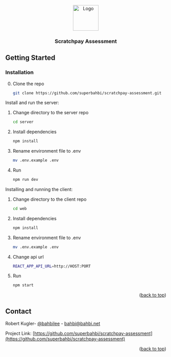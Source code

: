 <div id="top"></div>
<!-- PROJECT LOGO -->
<br />
<div align="center">
  <a href="https://github.com/superbahbi/scratchpay-assessment">
    <img src="" alt="Logo" width="80" height="80">
  </a>

<h3 align="center">Scratchpay Assessment</h3>
</div>
<!-- GETTING STARTED -->

## Getting Started

### Installation

0. Clone the repo
   ```sh
   git clone https://github.com/superbahbi/scratchpay-assessment.git
   ```
Install and run the server:

1. Change directory to the server repo
   ```sh
   cd server
   ```
2. Install dependencies
   ```sh
   npm install
   ```
3. Rename environment file to .env
   ```sh
   mv .env.example .env
   ``` 
4. Run
   ```sh
   npm run dev
   ```

Installing and running the client:

1. Change directory to the client repo
   ```sh
   cd web
   ```
2. Install dependencies
   ```sh
   npm install
   ```
3. Rename environment file to .env 
   ```sh
   mv .env.example .env
   ```
4. Change api url
   ```sh
   REACT_APP_API_URL=http://HOST:PORT
   ```
4. Run
   ```sh
   npm start
   ```
<p align="right">(<a href="#top">back to top</a>)</p>


<!-- CONTACT -->

## Contact

Robert Kugler- [@bahbilee](https://twitter.com/bahbilee) - bahbi@bahbi.net

Project Link: [https://github.com/superbahbi/scratchpay-assessment](https://github.com/superbahbi/scratchpay-assessment)

<p align="right">(<a href="#top">back to top</a>)</p>

